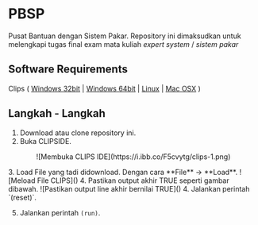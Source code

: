 # PBSP
Pusat Bantuan dengan Sistem Pakar.
Repository ini dimaksudkan untuk melengkapi tugas final exam mata kuliah _expert system_ / _sistem pakar_ 

## Software Requirements
Clips ( [Windows 32bit](https://sourceforge.net/projects/clipsrules/files/CLIPS/6.30/clips_windows_32_bit_executables_630.msi/download) | [Windows 64bit](https://sourceforge.net/projects/clipsrules/files/CLIPS/6.30/clips_windows_64_bit_executables_630.msi/download) | [Linux](https://sourceforge.net/projects/clipsrules/files/CLIPS/6.30/clips_core_source_630.zip/download) | [Mac OSX](https://sourceforge.net/projects/clipsrules/files/CLIPS/6.30/clips_mac_osx_executables_630.zip/download) )

## Langkah - Langkah
1. Download atau clone repository ini.
2. Buka CLIPSIDE.
<p align="center">
![Membuka CLIPS IDE](https://i.ibb.co/F5cvytg/clips-1.png)
</p>
3. Load File yang tadi didownload. Dengan cara **File** -> **Load**.
![Meload File CLIPS]()
4. Pastikan output akhir TRUE seperti gambar dibawah.
![Pastikan output line akhir bernilai TRUE]()
4. Jalankan perintah `(reset)`.

5. Jalankan perintah `(run)`.
